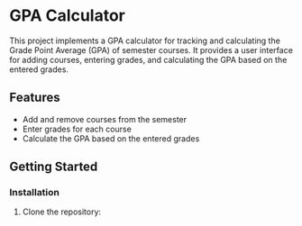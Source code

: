 # GPA Calculator

This project implements a GPA calculator for tracking and calculating the Grade Point Average (GPA) of semester courses. It provides a user interface for adding courses, entering grades, and calculating the GPA based on the entered grades.

## Features

- Add and remove courses from the semester
- Enter grades for each course
- Calculate the GPA based on the entered grades

## Getting Started

### Installation

1. Clone the repository:
